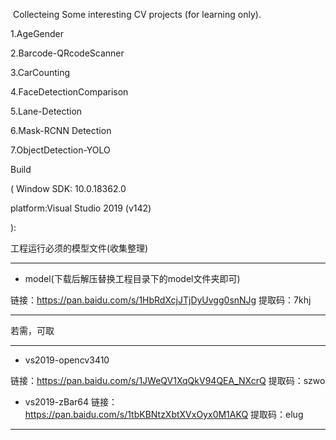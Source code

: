﻿﻿﻿﻿﻿﻿﻿﻿﻿﻿Collecteing Some interesting CV projects (for learning only).1.AgeGender2.Barcode-QRcodeScanner3.CarCounting4.FaceDetectionComparison5.Lane-Detection6.Mask-RCNN Detection7.ObjectDetection-YOLOBuild(Window SDK: 10.0.18362.0platform:Visual Studio 2019 (v142)  ):工程运行必须的模型文件(收集整理)**********************************************************************************- model(下载后解压替换工程目录下的model文件夹即可) 链接：https://pan.baidu.com/s/1HbRdXcjJTjDyUvgg0snNJg 提取码：7khj *********************************************************************************若需，可取*********************************************************************************- vs2019-opencv3410链接：https://pan.baidu.com/s/1JWeQV1XqQkV94QEA_NXcrQ 提取码：szwo - vs2019-zBar64链接：https://pan.baidu.com/s/1tbKBNtzXbtXVxOyx0M1AKQ 提取码：elug********************************************************************************* 